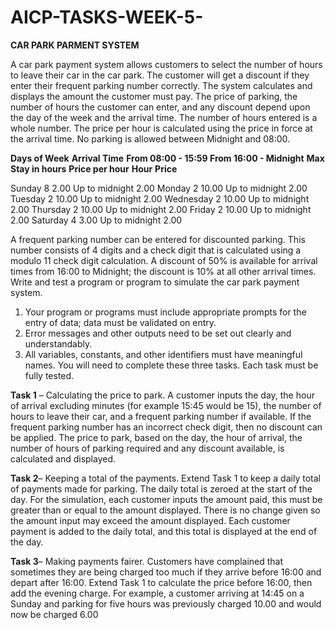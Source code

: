 # AICP-TASKS-WEEK-5-
  **CAR PARK PARMENT SYSTEM**
  
A car park payment system allows customers to select the number of hours to leave their car in the car park. The customer will get a discount if they enter their frequent parking number correctly. The system calculates and displays the amount the customer must pay. The price of parking, the number of hours the customer can enter, and any discount depend upon the day of the week and the arrival time. The number of hours entered is a whole number. The price per hour is calculated using the price in force at the arrival time. No parking is allowed between Midnight and 08:00. 


 **Days of Week**                                                         **Arrival Time**
                                                         **From 08:00 - 15:59 From 16:00 - Midnight**
                                             **Max Stay in hours**                     **Price per hour**             **Hour**       **Price**

Sunday                                           8                                           2.00                  Up to midnight       2.00
Monday                                           2                                           10.00                 Up to midnight       2.00
Tuesday                                          2                                           10.00                 Up to midnight       2.00
Wednesday                                        2                                           10.00                 Up to midnight       2.00
Thursday                                         2                                           10.00                 Up to midnight       2.00
Friday                                           2                                           10.00                 Up to midnight       2.00
Saturday                                         4                                           3.00                  Up to midnight       2.00

A frequent parking number can be entered for discounted parking. This number consists of 4 digits and a check digit that is calculated using a modulo 11 check digit calculation. A discount of 50% is available for arrival times from 16:00 to Midnight; the discount is 10% at all other arrival times.
Write and test a program or program to simulate the car park payment system.
1) Your program or programs must include appropriate prompts for the entry of data; data must be validated on entry.
2) Error messages and other outputs need to be set out clearly and understandably.
3) All variables, constants, and other identifiers must have meaningful names.
You will need to complete these three tasks. Each task must be fully tested.

**Task 1** – Calculating the price to park.
A customer inputs the day, the hour of arrival excluding minutes (for example 15:45 would be 15), the number of hours to leave their car, and a frequent parking number if available. If the frequent parking number has an incorrect check digit, then no discount can be applied. The price to park, based on the day, the hour of arrival, the number of hours of parking required and any discount available, is calculated and displayed.

**Task 2**– Keeping a total of the payments. 
Extend Task 1 to keep a daily total of payments made for parking. The daily total is zeroed at the start of the day. For the simulation, each customer inputs the amount paid, this must be greater than or equal to the amount displayed. There is no change given so the amount input may exceed the amount displayed. Each customer payment is added to the daily total, and this total is displayed at the end of the day.

**Task 3**– Making payments fairer.
Customers have complained that sometimes they are being charged too much if they arrive before 16:00 and depart after 16:00. Extend Task 1 to calculate the price before 16:00, then add the evening charge. For example, a customer arriving at 14:45 on a Sunday and parking for five hours was previously charged 10.00 and would now be charged 6.00

